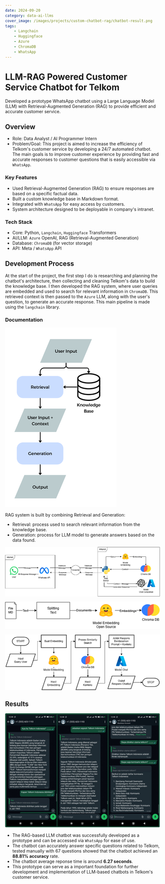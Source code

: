 ```yaml
---
date: 2024-09-20
category: data-ai-llms
cover_image: /images/projects/custom-chatbot-rag/chatbot-result.png
tags:
    - Langchain
    - Huggingface
    - Azure
    - ChromaDB
    - WhatsApp
---
```


# LLM-RAG Powered Customer Service Chatbot for Telkom
Developed a prototype WhatsApp chatbot using a Large Language Model (LLM) with Retrieval-Augmented Generation (RAG) to provide efficient and accurate customer service.

## Overview
- Role: Data Analyst / AI Programmer Intern
- Problem/Goal: This project is aimed to increase the efficiency of Telkom's customer service by developing a 24/7 automated chatbot. The main goals is to improve customer experience by providing fast and accurate responses to customer questions that is easily accessible via `WhatsApp`.

### Key Features
- Used Retrieval-Augmented Generation (RAG) to ensure responses are based on a specific factual data.
- Built a custom knowledge base in Markdown format.
- Integrated with `WhatsApp` for easy access by customers.
- System architecture designed to be deployable in company's intranet.

### Tech Stack
- Core: Python, `Langchain`, `Huggingface` Transformers
- AI/LLM: `Azure` OpenAI, RAG (Retrieval-Augmented Generation)
- Database: `ChromaDB` (for vector storage)
- API: Meta / `WhatsApp` API

## Development Process
At the start of the project, the first step I do is researching and planning the chatbot's architecture, then collecting and cleaning Telkom's data to build the knowledge base. I then developed the RAG system, where user queries are embedded and used to search for relevant information in `ChromaDB`. This retrieved context is then passed to the `Azure` LLM, along with the user's question, to generate an accurate response. This main pipeline is made using the `langchain` library.

### Documentation

![Retrieval-Augmented Generation (RAG) System Flowchart](/images/projects/custom-chatbot-rag/rag-system.png)

RAG system is built by combining Retrieval and Generation:
- Retrieval: process used to search relevant information from the knowledge base.
- Generation: process for LLM model to generate answers based on the data found.

![System Architecture](/images/projects/custom-chatbot-rag/system-architecture.png)

![Knowledge Base Flowchart](/images/projects/custom-chatbot-rag/knowledge-base.png)

![Chatbot System Flowchart](/images/projects/custom-chatbot-rag/chatbot-system.png)

## Results

![Chatbot Interaction Example](/images/projects/custom-chatbot-rag/chatbot-result.png)

- The RAG-based LLM chatbot was successfully developed as a prototype and can be accessed via `WhatsApp` for ease of use.
- The chatbot can accurately answer specific questions related to Telkom, tested manually with 67 questions showed that the chatbot achieved an **88.81% accuracy** rate.
- The chatbot average reponse time is around **6.27 seconds**.
- This prototype can serve as a important foundation for further development and implementation of LLM-based chatbots in Telkom's customer service.
